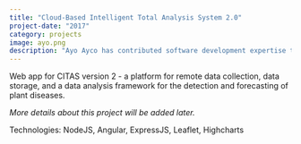 ```yaml
---
title: "Cloud-Based Intelligent Total Analysis System 2.0"
project-date: "2017"
category: projects
image: ayo.png
description: "Ayo Ayco has contributed software development expertise to UPLB, DOST, Infor, and various government-funded projects such as University of the Philippines’ National Operational Assessment of Hazards and Ateneo’s Cloud-Based Intelligent Total Analysis System."
---
```

Web app for CITAS version 2 - a platform for remote data collection, data storage, and a data analysis framework for the detection and forecasting of plant diseases.

*More details about this project will be added later.*

Technologies: NodeJS, Angular, ExpressJS, Leaflet, Highcharts
